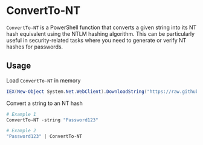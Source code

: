# ConvertTo-NT

`ConvertTo-NT` is a PowerShell function that converts a given string into its NT hash equivalent using the NTLM hashing algorithm. This can be particularly useful in security-related tasks where you need to generate or verify NT hashes for passwords.

## Usage

Load `ConvertTo-NT` in memory

```powershell
IEX(New-Object System.Net.WebClient).DownloadString("https://raw.githubusercontent.com/The-Viper-One/ConvertTo-NT/main/ConvertTo-NT.ps1")
```
Convert a string to an NT hash
```powershell
# Example 1
ConvertTo-NT -string "Password123"

# Example 2
"Password123" | ConvertTo-NT
```
